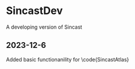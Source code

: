 # SincastDev
A developing version of Sincast

## 2023-12-6
Added basic functionanility for \code{SincastAtlas}
